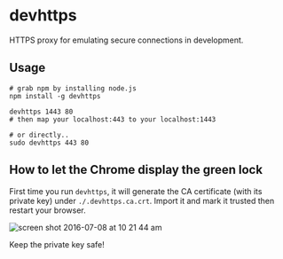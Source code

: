 # devhttps

HTTPS proxy for emulating secure connections in development.

## Usage

```
# grab npm by installing node.js
npm install -g devhttps

devhttps 1443 80
# then map your localhost:443 to your localhost:1443

# or directly..
sudo devhttps 443 80
```

## How to let the Chrome display the green lock

First time you run `devhttps`, it will generate the CA certificate (with its private key) under `./.devhttps.ca.crt`. Import it and mark it trusted then restart your browser.

![screen shot 2016-07-08 at 10 21 44 am](https://cloud.githubusercontent.com/assets/1559832/16671823/e26c26a4-44f5-11e6-8edb-a06bbf9b0d8e.png)

Keep the private key safe!
